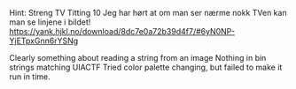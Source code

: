 Hint:
Streng TV Titting
10
Jeg har hørt at om man ser nærme nokk TVen kan man se linjene i bildet! https://yank.hjkl.no/download/8dc7e0a72b39d4f7/#6yN0NP-YjETpxGnn6rYSNg


Clearly something about reading a string from an image
Nothing in bin strings matching UIACTF
Tried color palette changing, but failed to make it run in time.
